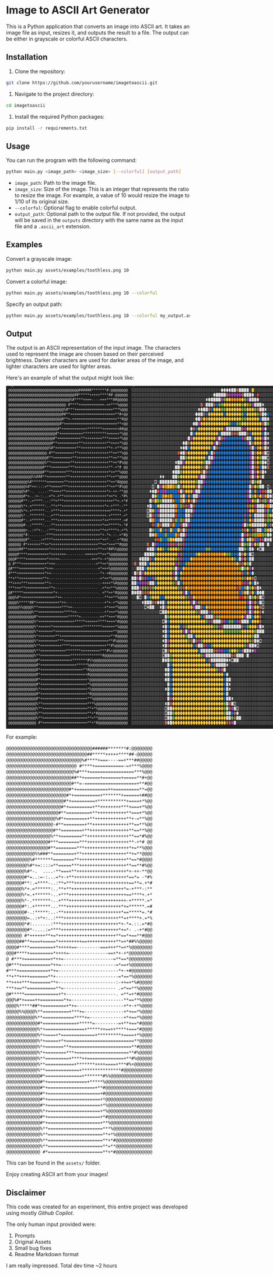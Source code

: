 # Image to ASCII Art Generator

This is a Python application that converts an image into ASCII art. It takes an image file as input, resizes it, and outputs the result to a file. The output can be either in grayscale or colorful ASCII characters.

## Installation

1. Clone the repository:
```sh
git clone https://github.com/yourusername/imagetoascii.git
```

1. Navigate to the project directory:
```sh
cd imagetoascii
```

1. Install the required Python packages:
```sh
pip install -r requirements.txt
```

## Usage

You can run the program with the following command:

```sh
python main.py <image_path> <image_size> [--colorful] [output_path]
```

- `image_path`: Path to the image file.
- `image_size`: Size of the image. This is an integer that represents the ratio to resize the image. For example, a value of 10 would resize the image to 1/10 of its original size.
- `--colorful`: Optional flag to enable colorful output.
- `output_path`: Optional path to the output file. If not provided, the output will be saved in the `outputs` directory with the same name as the input file and a `.ascii_art` extension.

## Examples

Convert a grayscale image:

```sh
python main.py assets/examples/toothless.png 10
```

Convert a colorful image:

```sh
python main.py assets/examples/toothless.png 10 --colorful
```

Specify an output path:

```sh
python main.py assets/examples/toothless.png 10 --colorful my_output.ascii_art
```

## Output

The output is an ASCII representation of the input image. The characters used to represent the image are chosen based on their perceived brightness. Darker characters are used for darker areas of the image, and lighter characters are used for lighter areas.

Here's an example of what the output might look like:

<div style="display: flex; justify-content: space-around;">
    <img src="assets/Screenshot from 2023-12-28 17-34-36.png" width="400"/>
    <img src="assets/Screenshot%20from%202023-12-28%2017-34-51.png" width="400"/>
</div>

For example:

```text
@@@@@@@@@@@@@@@@@@@@@@@@@@@@@@@@@######*******#:@@@@@@@@
@@@@@@@@@@@@@@@@@@@@@@@@@@@@@@@##*****+++++****##-@@@@@@
@@@@@@@@@@@@@@@@@@@@@@@@@@@@@%#****+===----==+***##@@@@@
@@@@@@@@@@@@@@@@@@@@@@@@@@@ #****+===========-=+***%@@@@
@@@@@@@@@@@@@@@@@@@@@@@@@@%#***+=================***%@@@
@@@@@@@@@@@@@@@@@@@@@@@@@##**+======+=======+=====**#+@@
@@@@@@@@@@@@@@@@@@@@@@@@@#**=-====================+**#@@
@@@@@@@@@@@@@@@@@@@@@@@@#*+============++==========**=@@
@@@@@@@@@@@@@@@@@@@@@@@#*+==========+*******+======+##@@
@@@@@@@@@@@@@@@@@@@@@@#*+=========+***********+====+*%@@
@@@@@@@@@@@@@@@@@@@@@#*+=========+**++++++++***+===+*%@@
@@@@@@@@@@@@@@@@@@@@#**=========+**+++++++++++**===+*%@@
@@@@@@@@@@@@@@@@@@@%#*+========+**++++++++++++**+-=**%@@
@@@@@@@@@@@@@@@@@@-#**========+**++++++++++++++**==**%@@
@@@@@@@@@@@@@@@@@@#**========+**+++++++++++++++**==**%@@
@@@@@@@@@@@@@@@@@%**+========**++++++++++++++++**==*#%@@
@@@@@@@@@@@@@@@@#***========***++++++++++++++++**-+*# @@
@@@@@@@@@@@@@@@@#**========***+++++++++++++++++*+=**%@@@
@@@@@@@@@@@%%###**========+**+++++++++++++++++**+=**@@@@
@@@@@@@@@%#*******========**++++++++++++++++++**==*#@@@@
@@@@@@@@%#*+=::::=**=====***++++++++++++++++++**==**#%@@
@@@@@@@%#*-.  ....-**===+**+++++++++++++++++++*+-++-**@@
@@@@@@@#*=..:=-:...=*+-+**++++++++++++++++++++*==*= -*#%
@@@@@@#**:.=****-..:**=***+++++++++++++++++++++==**=.+*#
@@@@@@%*+.=******:..**+**++++++++++++++++++++*=-+***-:**
@@@@@@%*=.+******-..+***++++++++++++++++++++++==****+.+*
@@@@@@%*-.*******-..+***++++++++++++++++++++++-+*****.=*
@@@@@@#*:.+******...***+++++++++++++++++++++*+=******.=#
@@@@@@@#-.:*****:..-**++++++++++++++++++++++*==*****=.*#
@@@@@@@@=..:+*+:..:***+++++++++++++++++++++**=+****+.=*%
@@@@@@@*#:.......:***++++++++++++++++++++++*+-*=.::.=*#@
@@@@@@@@#*-....:=****++++++++++++++++++++++*+=*- .-+*#@@
@@@@@@ #*++++++**+=*++++++++++++++++++++++**==*+==**#@@@
@@@@@##**+===+=====*+++++++++==+++++++++++**=+*##%%@@@@@
@@@@#****=========+*+++++==---------===+++**=+*%@@@@@@@@
@@@#****+=========*++++=---------------==+*+-+*@@@@@@@@@
@ #***+==========+*++=-------------------=**==*@@@@@@@@@
@#***+===========*++=---------------------=*==+%@@@@@@@@
#***+===========+*+=-----------------------*+-+#@@@@@@@@
**+**++++=======**+------------------------=*==*%@@@@@@@
**++++***+=======**+----------------------:-++=+*%#@@@@@
***+==**===========**=-------------------- .=*==**%@@@@@
@#*****=============+*+-------------------. =**=+*#@@@@@
@@@%#*+====++=========*+=--------------------**==**%@@@@
@@@@%*****##*+=========+*+=------------------+*+-+*%@@@@
@@@@@%%@@@@%**==========+***+=---------------+*+==*%@@@@
@@@@@@@@@@@%**============****+=-------------+*+==*%@@@@
@@@@@@@@@@@@#*=============+*****=---------=+**+==*#@@@@
@@@@@@@@@@@@%*+===============+*****++==++****+===*#@@@@
@@@@@@@@@@@@%*+====+*=============+*********+====+*%@@@@
@@@@@@@@@@@@%*+=====+*+==========================**@@@@@
@@@@@@@@@@@@%*+=======**+=======================**#@@@@@
@@@@@@@@@@@@%*+========***+====================**#%@@@@@
@@@@@@@@@@@@%**=========+****++==============+**#%@@@@@@
@@@@@@@@@@@@%**===========+*******++++====+***#%+@@@@@@@
@@@@@@@@@@@@%**=============+***************#@@@@@@@@@@@
@@@@@@@@@@@@@#*==============+*******#%%@@@@@@@@@@@@@@@@
@@@@@@@@@@@@@#*+===============+*****%@@@@@@@@@@@@@@@@@@
@@@@@@@@@@@@@#*+==================+**#@@@@@@@@@@@@@@@@@@
@@@@@@@@@@@@@#*+====================+#@@@@@@@@@@@@@@@@@@
@@@@@@@@@@@@@#*+====================+*@@@@@@@@@@@@@@@@@@
@@@@@@@@@@@@@#*+====================+*%@@@@@@@@@@@@@@@@@
@@@@@@@@@@@@@%*+====================+*%@@@@@@@@@@@@@@@@@
@@@@@@@@@@@@@#*+====================+*#@@@@@@@@@@@@@@@@@
@@@@@@@@@@@@@#*+====================+**%@@@@@@@@@@@@@@@@
@@@@@@@@@@@@@%**=====================***%@@@@@@@@@@@@@@@
@@@@@@@@@@@@@%**=====================**+*%@@@@@@@@@@@@@@
@@@@@@@@@@@@@%**=====================**+*#@@@@@@@@@@@@@@
@@@@@@@@@@@@@%**=====================**=**@@@@@@@@@@@@@@
@@@@@@@@@@@@@ #*=====================**+*#@@@@@@@@@@@@@@
```

This can be found in the `assets/` folder.

Enjoy creating ASCII art from your images!

## Disclaimer

This code was created for an experiment, this entire project was developed using mostly *Github Copilot*.


The only human input provided were:
1. Prompts
1. Original Assets
1. Small bug fixes
1. Readme Markdown format

I am really impressed. Total dev time ~2 hours